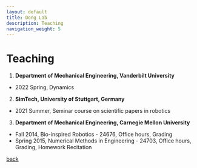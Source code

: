 ```yaml
---
layout: default
title: Dong Lab
description: Teaching
navigation_weight: 5
---
```


# Teaching

1. **Department of Mechanical Engineering, Vanderbilt University**
* 2022 Spring, Dynamics

2. **SimTech, University of Stuttgart, Germany**
* 2021 Summer, Seminar course on scientific papers in robotics

3. **Department of Mechanical Engineering, Carnegie Mellon University**
* Fall 2014, Bio-inspired Robotics - 24676, Office hours, Grading
* Spring 2015, Numerical Methods in Engineering - 24703, Office hours, Grading, Homework Recitation



[back](./)


